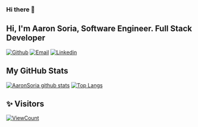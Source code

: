 ### Hi there 👋
<!-- Your title -->
## Hi, I'm Aaron Soria,  Software Engineer. Full Stack Developer 

[![Github](https://img.shields.io/badge/-Github-000?style=flat&logo=Github&logoColor=white)](https://github.com/AaronSoria)
[![Email](https://img.shields.io/badge/Gmail-D14836?style=flat-square&logo=gmail&logoColor=white)](mailto:aaroon2895@gmail.com)
[![Linkedin](https://img.shields.io/badge/-Linkedin-blue?style=flat-square&logo=linkedin&logoColor=white&link=https://www.linkedin.com/in/aarons28/)](https://www.linkedin.com/in/aarons28/)
&nbsp;
## My GitHub Stats

[![AaronSoria github stats](https://github-readme-stats.vercel.app/api?username=AaronSoria&count_private=true&theme=dracula&show_icons=true&hide=stars)](https://github.com/anuraghazra/github-readme-stats)
[![Top Langs](https://github-readme-stats.vercel.app/api/top-langs/?username=AaronSoria&count_private=true&theme=dracula&show_icons=true&layout=compact)](https://github.com/anuraghazra/github-readme-stats)

## ✨ Visitors
[![ViewCount](https://views.whatilearened.today/views/github/aarons28/ismlhbb.svg?cache=remove)](#)
